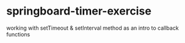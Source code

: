# springboard-timer-exercise
working with setTimeout &amp; setInterval method as an intro to callback functions
